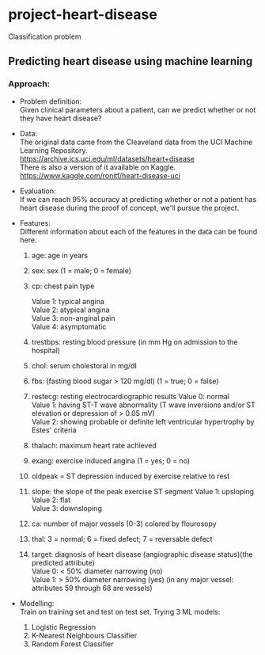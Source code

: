 # project-heart-disease
Classification problem

## Predicting heart disease using machine learning
### Approach:

- Problem definition:  
        Given clinical parameters about a patient, can we predict whether or not they have heart disease?
    
- Data:  
        The original data came from the Cleaveland data from the UCI Machine Learning Repository. https://archive.ics.uci.edu/ml/datasets/heart+disease <br>
    There is also a version of it available on Kaggle. https://www.kaggle.com/ronitf/heart-disease-uci
    
- Evaluation:  
        If we can reach 95% accuracy at predicting whether or not a patient has heart disease during the proof of concept, we'll pursue the project.
    
- Features:  
        Different information about each of the features in the data can be found here.

    1. age: age in years
    2. sex: sex (1 = male; 0 = female)
    3. cp: chest pain type

        Value 1: typical angina  
        Value 2: atypical angina  
        Value 3: non-anginal pain  
        Value 4: asymptomatic
    4. trestbps: resting blood pressure (in mm Hg on admission to the hospital)
    5. chol: serum cholestoral in mg/dl
    6. fbs: (fasting blood sugar > 120 mg/dl) (1 = true; 0 = false)
    7. restecg: resting electrocardiographic results
        Value 0: normal  
        Value 1: having ST-T wave abnormality (T wave inversions and/or ST elevation or depression of > 0.05 mV)  
        Value 2: showing probable or definite left ventricular hypertrophy by Estes' criteria  
    8. thalach: maximum heart rate achieved
    9. exang: exercise induced angina (1 = yes; 0 = no)
    10. oldpeak = ST depression induced by exercise relative to rest
    11. slope: the slope of the peak exercise ST segment
        Value 1: upsloping  
        Value 2: flat  
        Value 3: downsloping
    12. ca: number of major vessels (0-3) colored by flourosopy
    13. thal: 3 = normal; 6 = fixed defect; 7 = reversable defect
    14. target: diagnosis of heart disease (angiographic disease status)(the predicted attribute)  
        Value 0: < 50% diameter narrowing (no)  
        Value 1: > 50% diameter narrowing (yes)
        (in any major vessel: attributes 59 through 68 are vessels)
    
- Modelling:  
        Train on training set and test on test set.
    Trying 3 ML models:
    1. Logistic Regression
    2. K-Nearest Neighbours Classifier
    3. Random Forest Classifier

